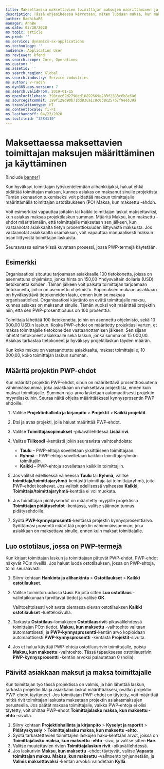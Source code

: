 ```yaml
---
title: Maksettaessa maksettavien toimittajan maksujen määrittäminen ja käyttäminen
description: Tässä ohjeaiheessa kerrotaan, miten luodaan maksa, kun maksettu (PWP)-ehtoja, jotta voit vapauttaa osittaiset toimittajamaksut asiakasmaksujen perusteella.
author: RadhikaRS
manager: AnnBe
ms.date: 03/30/2020
ms.topic: article
ms.prod: ''
ms.service: dynamics-ax-applications
ms.technology: ''
audience: Application User
ms.reviewer: kfend
ms.search.scope: Core, Operations
ms.custom: ''
ms.assetid: ''
ms.search.region: Global
ms.search.industry: Service industries
ms.author: v-radsh
ms.dyn365.ops.version: 7
ms.search.validFrom: 2019-01-15
ms.openlocfilehash: 390cec62d2790ed10892669e283f2283c6b8e686
ms.sourcegitcommit: 399f128d90b71bd836a1c8c0c8c257b7f9eeb39a
ms.translationtype: HT
ms.contentlocale: fi-FI
ms.lasthandoff: 04/23/2020
ms.locfileid: "3284110"
---
```

# <a name="set-up-and-use-pay-when-paid-vendor-payments"></a>Maksettaessa maksettavien toimittajan maksujen määrittäminen ja käyttäminen

[!include [banner](../includes/banner.md)]

Kun hyväksyt toimittajan työskentelemään alihankkijaksi, haluat ehkä pidättää toimittajan maksun, kunnes asiakas on maksanut sinulle projektista. Tämän skenaarion tukemiseksi voit pidättää maksun toimittajalle määrittämällä toimittajan ostotilaukseen (PO) Maksa, kun maksettu -ehdon.

Voit esimerkiksi vapauttaa joitakin tai kaikki toimittajan laskut maksettaviksi, kun asiakas maksaa projektilaskun summan. Määritä Maksu, kun maksettu -ehdot määrittämään, että toimittajalle maksetaan sen jälkeen, kun vastaanotat asiakkaalta tietyn prosenttiosuuden liittyvästä maksusta. Jos vastaanotat asiakkaalta osamaksun, voit vapauttaa manuaalisesti maksun osan liittyvistä toimittajan laskuista.

Seuraavassa esimerkissä kuvataan prosessi, jossa PWP-termejä käytetään.

## <a name="example"></a>Esimerkki

Organisaatiosi sitoutuu tarjoamaan asiakkaalle 100 tietokonetta, joissa on asennettuna ohjelmisto, jonka hinta on 150,00 Yhdysvaltain dollaria (USD) tietokonetta kohden. Tämän jälkeen voit palkata toimittajan tarjoamaan tietokoneita, joihin on asennettu ohjelmisto. Sopimuksen mukaan asiakkaan on hyväksyttävä tietokoneiden laatu, ennen kuin se maksaa organisaatiollesi. Organisaatiosi käytäntö on evätä toimittajalle maksu, kunnes asiakas on maksanut sinulle. Tämän vuoksi voit määrittää projektin niin, että sen PWP-prosenttiosuus on 100 prosenttia.

Toimittaja lähettää 100 tietokonetta, joihin on asennettu ohjelmisto, sekä 10 000,00 USD:n laskun. Koska PWP-ehdot on määritetty projektiasi varten, et maksa toimittajalle tietokoneiden vastaanottamisen jälkeen. Sen sijaan lähetät tietokoneet asiakkaalle sekä laskun, jonka summa on 15 000,00. Asiakas tarkastaa tietokoneet ja hyväksyy projektilaskun täyden määrän.

Kun koko maksu on vastaanotettu asiakkaalta, maksat toimittajalle, 10 000,00, koko toimittajan laskun summan.

## <a name="set-up-pwp-terms-for-a-project"></a>Määritä projektin PWP-ehdot

Kun määrität projektin PWP-ehdot, sinun on määritettävä prosenttiosuutena vähimmäissumma, joka asiakkaan on maksettava projektista, ennen kuin maksat toimittajalle. Summan raja-arvo lasketaan automaattisesti projektin myyntilaskuihin. Seuraa näitä ohjeita määrittääksesi kynnysprosentin PWP-ehdoille.

1. Valitse **Projektinhallinta ja kirjanpito** \> **Projektit** \> **Kaikki projektit**.
2. Etsi ja avaa projekti, jolle haluat määrittää PWP-ehdot.
3. Valitse **Toimittajasopimukset** -pikavälilehdessä **Lisää rivi**.
3. Valitse **Tilikoodi** -kentästä jokin seuraavista vaihtoehdoista:

    - **Taulu** – PWP-ehtoja sovelletaan yksittäiseen toimittajaan.
    - **Ryhmä** – PWP-ehtoja sovelletaan kaikkiin toimittajaryhmän toimittajiin.
    - **Kaikki** – PWP-ehtoja sovelletaan kaikkiin toimittajiin.

4. Jos valitsit edellisessä vaiheessa **Taulu** tai **Ryhmä**, valitse **toimittaja/toimittajaryhmä**-kentästä toimittaja tai toimittajaryhmä, joita PWP-ehdot koskevat. Jos valitsit edellisessä vaiheessa **Kaikki**, **Toimittaja/toimittajaryhmä**-kenttää ei voi muokata.
5. Jos toimittajan pidätysehdot on määritetty myyjälle projektissa **Toimittajan pidätysehdot** -kentässä, valitse säännön tunnus pidätysehdoille.
6. Syötä **PWP-kynnysprosentti**-kentässä projektin kynnysprosenttiarvo. Syöttämäsi prosentti määrittää projektin vähimmäissumman, joka asiakkaan on maksettava sinulle, ennen kuin maksat toimittajalle.

## <a name="create-a-po-that-has-pwp-terms"></a>Luo ostotilaus, jossa on PWP-termejä

Kun kirjaat toimittajan laskun ja toimittajaan pätevät PWP-ehdot, PWP-ehdot näkyvät PO:n riveillä. Jos haluat luoda ostotilauksen, jossa on PWP-ehtoja, toimi seuraavasti.

1. Siirry kohtaan **Hankinta ja alihankinta** \> **Ostotilaukset** \> **Kaikki ostotilaukset**.
2. Valitse toimintoruudussa **Uusi**. Kirjoita sitten **Luo ostotilaus** -valintaikkunaan tarvittavat tiedot ja valitse **OK**.

    Vaihtoehtoisesti voit avata olemassa olevan ostotilauksen **Kaikki ostotilaukset** -luettelosivulla.

4. Tarkasta **Ostotilaus**-lomakkeen **Ostotilausrivit**-pikavälilehdessä toimittajan PO:n tiedot. **Maksu, kun maksettu** -vaihtoehto valitaan automaattisesti, ja **PWP-kynnysprosentti**-kentän arvo kopioidaan automaattisesti **PWP-kynnysprosentti** -kentästä **Projektit**-sivulta.
6. Jos et halua käyttää PWP-ehtoja ostotilausrivin toimittajalle, poista **Maksu, kun maksettu** -vaihtoehto. Tässä tapauksessa ostotilausrivin **PWP-kynnysprosentti** -kentän arvoksi palautetaan 0 (nolla).

## <a name="update-a-customer-payment-and-pay-the-vendor"></a>Päivitä asiakkaan maksut ja maksa toimittajalle

Kun toimittajan työ tässä projektissa on valmis, ja hän lähettää laskun, tarkasta projektin tila ja asiakkaan laskut määrittääksesi, ovatko projektin PWP-ehdot täyttyneet. Jos toimittajan PWP-ehdot on täytetty, voit määrittää mitkä rivit toimittajan laskusta maksetaan projektin asiakasmaksujen perusteella. Jos päätät maksaa toimittajalle, vaikka PWP-ehtoja ei olisi täytetty, voit ohittaa PWP-ehdot **Toimittajalasku maksa, kun maksettu -ehto** -sivulla.

1. Siirry kohtaan **Projektinhallinta ja kirjanpito** \> **Kyselyt ja raportit** \> **Pidätyskysely** \> **Toimittajalasku maksa, kun maksettu -ehto**.
2. Syötä tarkastettavien toimittajien laskujen haku-kenttään arvot, joissa on **Toimittajalasku maksa, kun maksettu -ehto** -sivu, ja valitse sitten **Hae**.
3. Valitse muutettavien rivien **Toimittajalaskun rivit** -pikavälilehdessä.
4. Jos laskurivin **Maksu, kun maksettu** -ehdot täyttyvät, valitse **Vapauta toimittajan maksu**. **Maksu, kun maksettu** -vaihtoehto tyhjennetään, ja **Valmis maksettavaksi** -kentän arvoksi vaihdetaan **Kyllä**.
